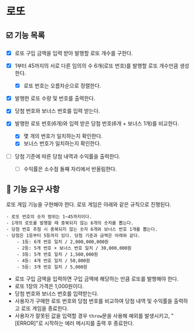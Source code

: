 # 로또

## ☑️ 기능 목록

- [x] 로또 구입 금액을 입력 받아 발행할 로또 개수를 구한다.

- [x] 1부터 45까지의 서로 다른 임의의 수 6개(로또 번호)를 발행할 로또 개수만큼 생성한다.

  - [x] 로또 번호는 오름차순으로 정렬한다.

- [x] 발행한 로또 수량 및 번호를 출력한다.

- [x] 당첨 번호와 보너스 번호를 입력 받는다.

- [x] 발행한 로또 번호(6개)와 입력 받은 당첨 번호(6개 + 보너스 1개)를 비교한다.

  - [x] 몇 개의 번호가 일치하는지 확인한다.
  - [x] 보너스 번호가 일치하는지 확인한다.

- [ ] 당첨 기준에 따른 당첨 내역과 수익률을 출력한다.

  - [ ] 수익률은 소수점 둘째 자리에서 반올림한다.

## 🚀 기능 요구 사항

로또 게임 기능을 구현해야 한다. 로또 게임은 아래와 같은 규칙으로 진행된다.

```
- 로또 번호의 숫자 범위는 1~45까지이다.
- 1개의 로또를 발행할 때 중복되지 않는 6개의 숫자를 뽑는다.
- 당첨 번호 추첨 시 중복되지 않는 숫자 6개와 보너스 번호 1개를 뽑는다.
- 당첨은 1등부터 5등까지 있다. 당첨 기준과 금액은 아래와 같다.
    - 1등: 6개 번호 일치 / 2,000,000,000원
    - 2등: 5개 번호 + 보너스 번호 일치 / 30,000,000원
    - 3등: 5개 번호 일치 / 1,500,000원
    - 4등: 4개 번호 일치 / 50,000원
    - 5등: 3개 번호 일치 / 5,000원
```

- 로또 구입 금액을 입력하면 구입 금액에 해당하는 만큼 로또를 발행해야 한다.
- 로또 1장의 가격은 1,000원이다.
- 당첨 번호와 보너스 번호를 입력받는다.
- 사용자가 구매한 로또 번호와 당첨 번호를 비교하여 당첨 내역 및 수익률을 출력하고 로또 게임을 종료한다.
- 사용자가 잘못된 값을 입력할 경우 `throw`문을 사용해 예외를 발생시키고, "[ERROR]"로 시작하는 에러 메시지를 출력 후 종료한다.
